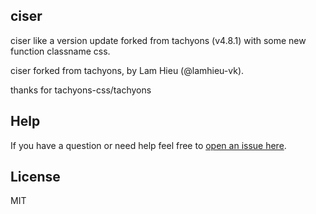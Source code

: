 ## ciser

ciser like a version update forked from tachyons (v4.8.1) with some new function classname css.

ciser forked from tachyons, by Lam Hieu (@lamhieu-vk).

thanks for tachyons-css/tachyons

## Help

If you have a question or need help feel free to [open an issue here](https://github.com/lamieu-vk/ciser/issues/new).

## License

MIT
